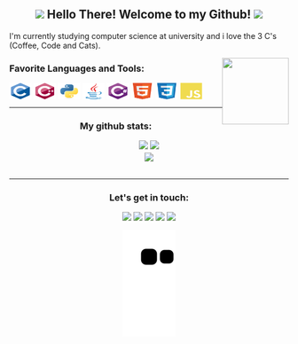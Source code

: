 <h2 align="center"> <img src="https://media.giphy.com/media/hvRJCLFzcasrR4ia7z/giphy.gif" width="30px"> Hello There! Welcome to my Github! <img src="https://media.giphy.com/media/hvRJCLFzcasrR4ia7z/giphy.gif" width="30px"> </h2>

I'm currently studying computer science at university and i love the 3 C's (Coffee, Code and Cats).

<img align="right" src="https://media3.giphy.com/media/qQRfz2VfUbDeebczif/giphy.gif?cid=ecf05e47cy24qpjp0xfikzpoe3btqhabb9v47qzgzshrl7xv&rid=giphy.gif&ct=g" width="120" height="120" />

<div style="display: inline_block"><h3>Favorite Languages and Tools:</h3>
  <img align="center" alt="Icon-CSS" height="30" width="40" src="https://raw.githubusercontent.com/devicons/devicon/master/icons/c/c-original.svg">
  <img align="center" alt="Icon-CSS" height="30" width="40" src="https://raw.githubusercontent.com/devicons/devicon/master/icons/cplusplus/cplusplus-original.svg">
  <img align="center" alt="Icon-Python" height="30" width="40" src="https://raw.githubusercontent.com/devicons/devicon/master/icons/python/python-original.svg">
  <img align="center" alt="Icon-Python" height="30" width="40" src="https://raw.githubusercontent.com/devicons/devicon/master/icons/java/java-original.svg">
   <img align="center" alt="Icon-CSS" height="30" width="40" src="https://raw.githubusercontent.com/devicons/devicon/master/icons/csharp/csharp-original.svg">
  <img align="center" alt="Icon-HTML" height="30" width="40" src="https://raw.githubusercontent.com/devicons/devicon/master/icons/html5/html5-original.svg">
  <img align="center" alt="Icon-CSS" height="30" width="40" src="https://raw.githubusercontent.com/devicons/devicon/master/icons/css3/css3-original.svg">
  <img align="center" alt="Icon-Js" height="30" width="40" src="https://raw.githubusercontent.com/devicons/devicon/master/icons/javascript/javascript-plain.svg">
</div>

<hr>
<h3 align="center"> My github stats:</h3>
<div align="center">
  <img height="182em" src="https://github-readme-stats.vercel.app/api?username=Laelapz&show_icons=true&theme=radical&line_height=27"/>
  <img height="182em" src="https://github-readme-stats.vercel.app/api/top-langs/?username=Laelapz&theme=synthwave&layout=compact"/>
</div>
<div align="center">
    <img align="center" src="https://github-readme-streak-stats.herokuapp.com?user=Laelapz&theme=radical" height="200em"/>
</div>

</br>
<hr>

<div align="center"> <h3>Let's get in touch:</h3>
  <a href="https://twitter.com/DjoniJonay" target="_blank"><img src="https://img.shields.io/badge/Twitter-1DA1F2?style=for-the-badge&logo=twitter&logoColor=white" target="_blank"></a>
  <a href="https://www.instagram.com/johnnybirck/" target="_blank"><img src="https://img.shields.io/badge/-Instagram-%23E4405F?style=for-the-badge&logo=instagram&logoColor=white" target="_blank"></a>
  <a href = "mailto:johnnyf.birck@gmail.com"><img src="https://img.shields.io/badge/-Gmail-%23333?style=for-the-badge&logo=gmail&logoColor=white" target="_blank"></a>
   <a href="https://laelapz.itch.io" target="_blank"><img src="https://img.shields.io/badge/Itch.io-f35a5c?style=for-the-badge&logo=itch.io&logoColor=white" target="_blank"></a> 
  <a href="https://www.linkedin.com/in/johnny-ferreira-birck-235659173/" target="_blank"><img src="https://img.shields.io/badge/-LinkedIn-%230077B5?style=for-the-badge&logo=linkedin&logoColor=white" target="_blank"></a>  

  ![ Snake animation](https://github.com/nPr0nn/nPr0nn/blob/output/github-contribution-grid-snake.svg)
</div>

<div>
</div>
